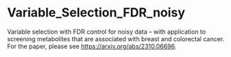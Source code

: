 # Variable_Selection_FDR_noisy
Variable selection with FDR control for noisy data – with application to
screening metabolites that are associated with breast and colorectal cancer. For the paper, please see https://arxiv.org/abs/2310.06696.
